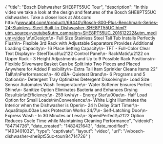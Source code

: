 {
    "title": "Bosch Dishwasher SHE8PT55UC Tour",
    "description": "In this video we take a look at the design and features of the Bosch SHE8PT55UC dishwasher.  Take a closer look at Abt.com: http:\/\/www.abt.com\/product\/69440\/Bosch-800-Plus-Benchmark-Series-24-Stainless-Steel-Built-In-Dishwasher-SHE8PT55UC.html?utm_source=youtube&utm_campaign=SHE8PT55UC_201612222&utm_medium=video \n\nDesign:\n- Full Size Stainless Steel Tall Tub Installs Perfectly Flush\n- Flexible 3rd Rack with Adjustable Separators Provides Additional Loading Capacity\n- 16 Place Setting Capacity\n- TFT - Full-Color Clear Text Display\n- SteelTouch\u2122 Control Panel\n- RackMatic\u2122 on Upper Rack - 3 Height Adjustments and Up to 9 Possible Rack Positions\n- Flexible Silverware Basket Can be Split into Two Pieces and Placed Anywhere for Added Flexibility\n- Extra Tall Item Sprinkler Cleans Items 22\" Tall\n\nPerformance:\n- 40 dBA- Quietest Brand\n- 6 Programs and 5 Options\n- Detergent Tray Optimizes Detergent Dissolving\n- Load Size Sensor Automates Wash Temperature\n- Water Softener Ensures Perfect Shine\n- Sanitize Option Eliminates Bacteria and Enhances Drying Results\n\nEfficiency:\n- 259 kwh\/yr - Energy Star\u00ae\n- Half Load Option for Small Loads\n\nConvenience:\n- White Light Illuminates the Interior when the Dishwasher is Open\n- 24 h Delay Start Timer\n-AquaStop\u00ae Leak Protection Works 24\/7\n- Self-Latching Door\n- Express Wash - In 30 Minutes or Less\n- SpeedPerfect\u2122 Option Reduces Cycle Time while Maintaining Cleaning Performance",
    "videoid": "84714726",
    "date_created": "1482421643",
    "date_modified": "1493401032",
    "type": "captivate",
    "layout": "video",
    "url": "\/v\/bosch-dishwasher-she8pt55uc-tour\/84714726"
}